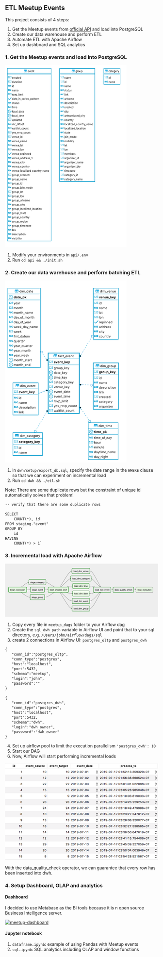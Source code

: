 ## ETL Meetup Events

This project consists of 4 steps:

1. Get the Meetup events from [official API](https://www.meetup.com/meetup_api/) and load into PostgreSQL
2. Create our data warehouse and perform ETL
3. Automate ETL with Apache Airflow 
4. Set up dashboard and SQL analytics


### 1. Get the Meetup events and load into PostgreSQL

<img src="./img/meetup-erd.png" alt="meetup-erd" title="meetup-erd" width="400" height="600" />


1. Modify your environments in `api/.env`
2. Run `cd api && ./init.sh`

### 2. Create our data warehouse and perform batching ETL 

<img src="./img/meetup-dwh.png" alt="meetup-dwh" title="meetup-dwh" width="400" height="600" />

1. In `dwh/setup/export_db.sql`, specify the date range in the `WHERE` clause so that we can experiment on incremental load
2. Run `cd dwh && ./etl.sh`

Note: There are some duplicate rows but the constraint of unique id automatically solves that problem!

```
-- verify that there are some duplicate rows

SELECT 
	COUNT(*), id
FROM staging."event"
GROUP BY
	id
HAVING 
	COUNT(*) > 1`
```

### 3. Incremental load with Apache Airflow 

<img src="./img/meetup-dag.png" alt="meetup-dag" title="meetup-dag" />


1. Copy every file in `meetup_dags` folder to your Airflow dag 
2. Create the `sql_dwh_path` variable in Airflow UI and point that to your sql directory, e.g. `/Users/john/airflow/dags/sql`
3. create 2 connections in Airflow UI: `postgres_oltp` and `postgres_dwh`
```
{
   "conn_id":"postgres_oltp",
   "conn_type":"postgres",
   "host":"localhost",
   "port":5432,
   "schema":"meetup",
   "login":"john",
   "password":""
}
 
{
   "conn_id":"postgres_dwh",
   "conn_type":"postgres",
   "host":"localhost",
   "port":5432,
   "schema":"dwh",
   "login":"dwh_owner",
   "password":"dwh_owner"
}
```
4. Set up airflow pool to limit the execution parallelism `'postgres_dwh': 10`
5. Start our DAG 
6. Now, Airflow will start performing incremental loads

<img src="./img/meetup-check-quality.png" alt="meetup-check-quality" title="meetup-check-quality" />

With the data_quality_check operator, we can guarantee that every row has been inserted into dwh.

### 4. Setup Dashboard, OLAP and analytics

#### Dashboard
I decided to use Metabase as the BI tools because it is n open source Business Intelligence server.

[![meetup-dashboard](https://github.com/tharid007/meetup-etl/blob/master/img/meetup-dashboard-screenshot.png?raw=true)](https://vimeo.com/352247420 "Meetup Dashboard - Click to Watch!")

#### Jupyter notebook

1. `dataframe.ipynb`: example of using Pandas with Meetup events
2. `sql.ipynb`: SQL analytics including OLAP and window functions



